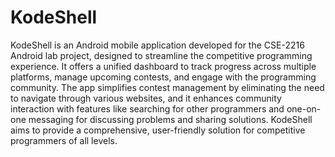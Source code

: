 # KodeShell

KodeShell is an Android mobile application developed for the CSE-2216 Android lab project, designed to streamline the competitive programming experience. It offers a unified dashboard to track progress across multiple platforms, manage upcoming contests, and engage with the programming community. The app simplifies contest management by eliminating the need to navigate through various websites, and it enhances community interaction with features like searching for other programmers and one-on-one messaging for discussing problems and sharing solutions. KodeShell aims to provide a comprehensive, user-friendly solution for competitive programmers of all levels.
